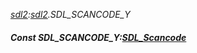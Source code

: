 _[sdl2](../../modules/sdl2/sdl2-module.md):[sdl2](../../modules/sdl2/sdl2-module.md).SDL\_SCANCODE\_Y_
##### Const SDL\_SCANCODE\_Y:[SDL_Scancode](../../modules/sdl2/sdl2-sdl_scancode.md)
